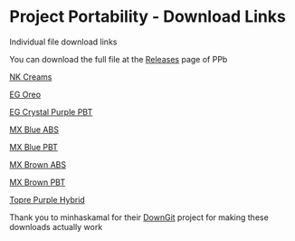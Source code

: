 # Project Portability - Download Links

Individual file download links

You can download the full file at the [Releases](https://github.com/SaturnXOffical/project-portability) page of PPb

[NK Creams](https://minhaskamal.github.io/DownGit/#/home?url=https://github.com/SaturnXOffical/project-portability/tree/main/modifiable/nk-cream)

[EG Oreo](https://minhaskamal.github.io/DownGit/#/home?url=https://github.com/SaturnXOffical/project-portability/tree/main/modifiable/eg-oreo)

[EG Crystal Purple PBT](https://github.com/SaturnXOffical/project-portability/tree/main/modifiable/eg-crystal-purple)

[MX Blue ABS](https://minhaskamal.github.io/DownGit/#/home?url=https://github.com/SaturnXOffical/project-portability/tree/main/modifiable/mx-blue-abs)

[MX Blue PBT](https://minhaskamal.github.io/DownGit/#/home?url=https://github.com/SaturnXOffical/project-portability/tree/main/modifiable/mx-blue-pbt)

[MX Brown ABS](https://minhaskamal.github.io/DownGit/#/home?url=https://github.com/SaturnXOffical/project-portability/tree/main/modifiable/mx-brown-abs)

[MX Brown PBT](https://minhaskamal.github.io/DownGit/#/home?url=https://github.com/SaturnXOffical/project-portability/tree/main/modifiable/mx-brown-pbt)

[Topre Purple Hybrid](https://minhaskamal.github.io/DownGit/#/home?url=https://github.com/SaturnXOffical/project-portability/tree/main/modifiable/topre-purple-hybrid)



Thank you to minhaskamal for their [DownGit](https://minhaskamal.github.io/DownGit/#/home) project for making these downloads actually work